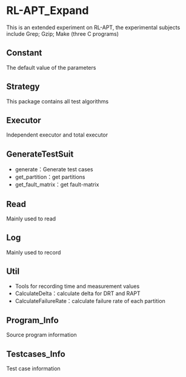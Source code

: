 # RL-APT_Expand
This is an extended experiment on RL-APT, the experimental subjects include Grep; Gzip; Make (three C programs)

## Constant
The default value of the parameters
## Strategy
This package contains all test algorithms
## Executor
Independent executor and total executor

## GenerateTestSuit
- generate：Generate test cases
- get_partition：get partitions
- get_fault_matrix：get fault-matrix

## Read
Mainly used to read
## Log
Mainly used to record
## Util
- Tools for recording time and measurement values
- CalculateDelta：calculate delta for DRT and RAPT
- CalculateFailureRate：calculate failure rate of each partition

## Program_Info
Source program information
## Testcases_Info
Test case information